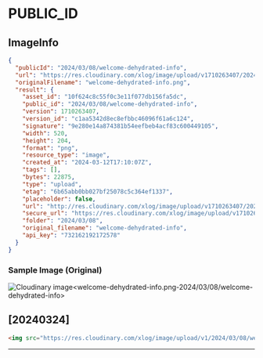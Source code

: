# PUBLIC_ID

## ImageInfo

```json
{
  "publicId": "2024/03/08/welcome-dehydrated-info",
  "url": "https://res.cloudinary.com/xlog/image/upload/v1710263407/2024/03/08/welcome-dehydrated-info.png",
  "originalFilename": "welcome-dehydrated-info.png",
  "result": {
    "asset_id": "10f624c8c55f0c3e11f077db156fa5dc",
    "public_id": "2024/03/08/welcome-dehydrated-info",
    "version": 1710263407,
    "version_id": "c1aa5342d8ec8efbbc46096f61a6c124",
    "signature": "9e280e14a874381b54eefbeb4acf83c600449105",
    "width": 520,
    "height": 204,
    "format": "png",
    "resource_type": "image",
    "created_at": "2024-03-12T17:10:07Z",
    "tags": [],
    "bytes": 22875,
    "type": "upload",
    "etag": "6b65abb0bb027bf25078c5c364ef1337",
    "placeholder": false,
    "url": "http://res.cloudinary.com/xlog/image/upload/v1710263407/2024/03/08/welcome-dehydrated-info.png",
    "secure_url": "https://res.cloudinary.com/xlog/image/upload/v1710263407/2024/03/08/welcome-dehydrated-info.png",
    "folder": "2024/03/08",
    "original_filename": "welcome-dehydrated-info",
    "api_key": "732162192172578"
  }
}
```

### Sample Image (Original)

<img src="https://res.cloudinary.com/xlog/image/upload/v1/2024/03/08/welcome-dehydrated-info?_a=BAMHUyJt0" alt="Cloudinary image<welcome-dehydrated-info.png-2024/03/08/welcome-dehydrated-info>" />


## [20240324]

```html
<img src="https://res.cloudinary.com/xlog/image/upload/v1/2024/03/08/welcome-dehydrated-info?_a=BAMHUyJt0" alt="Cloudinary image<welcome-dehydrated-info.png-2024/03/08/welcome-dehydrated-info>" />
```
---
